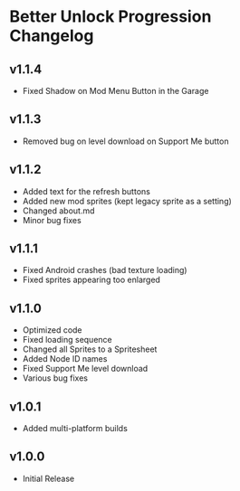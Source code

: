 # Better Unlock Progression Changelog
## v1.1.4
- Fixed Shadow on Mod Menu Button in the Garage
## v1.1.3
- Removed bug on level download on Support Me button
## v1.1.2
- Added text for the refresh buttons
- Added new mod sprites (kept legacy sprite as a setting)
- Changed about.md
- Minor bug fixes
## v1.1.1
- Fixed Android crashes (bad texture loading)
- Fixed sprites appearing too enlarged
## v1.1.0
- Optimized code
- Fixed loading sequence
- Changed all Sprites to a Spritesheet
- Added Node ID names
- Fixed Support Me level download
- Various bug fixes
## v1.0.1
- Added multi-platform builds
## v1.0.0
- Initial Release